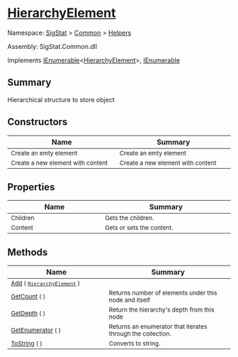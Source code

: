 # [HierarchyElement](./HierarchyElement.md)

Namespace: [SigStat]() > [Common](./../README.md) > [Helpers](./README.md)

Assembly: SigStat.Common.dll

Implements [IEnumerable](https://docs.microsoft.com/en-us/dotnet/api/System.Collections.Generic.IEnumerable-1)\<[HierarchyElement](./HierarchyElement.md)>, [IEnumerable](https://docs.microsoft.com/en-us/dotnet/api/System.Collections.IEnumerable)

## Summary
Hierarchical structure to store object

## Constructors

| Name | Summary | 
| --- | --- | 
| <sub>Create an emty element</sub><img width=200/>  | <sub>Create an emty element</sub><img width=200/>  | <br>
| <sub>Create a new element with content</sub><img width=200/>  | <sub>Create a new element with content</sub><img width=200/>  | <br>


## Properties

| Name | Summary | 
| --- | --- | 
| <sub>Children</sub><img width=200/>  | <sub>Gets the children.</sub><img width=200/>  | <br>
| <sub>Content</sub><img width=200/>  | <sub>Gets or sets the content.</sub><img width=200/>  | <br>


## Methods

| Name | Summary | 
| --- | --- | 
| <sub>[Add](./Methods/HierarchyElement-100664010.md) ( [`HierarchyElement`](./HierarchyElement.md) )</sub><img width=200/>  | <sub></sub><img width=200/>  | <br>
| <sub>[GetCount](./Methods/HierarchyElement-100664012.md) (  )</sub><img width=200/>  | <sub>Returns number of elements under this node and itself</sub><img width=200/>  | <br>
| <sub>[GetDepth](./Methods/HierarchyElement-100664011.md) (  )</sub><img width=200/>  | <sub>Return the hierarchy's depth from this node</sub><img width=200/>  | <br>
| <sub>[GetEnumerator](./Methods/HierarchyElement-100664014.md) (  )</sub><img width=200/>  | <sub>Returns an enumerator that iterates through the collection.</sub><img width=200/>  | <br>
| <sub>[ToString](./Methods/HierarchyElement-100664013.md) (  )</sub><img width=200/>  | <sub>Converts to string.</sub><img width=200/>  | <br>


